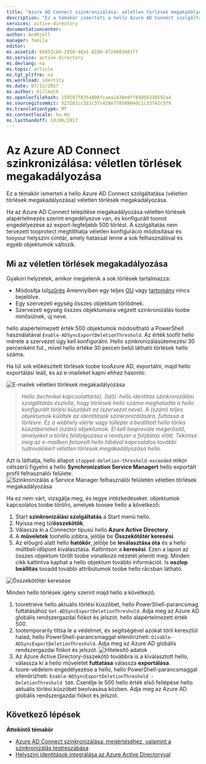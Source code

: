 ```yaml
---
title: "Azure AD Connect szinkronizálása: véletlen törlések megakadályozása |} Microsoft Docs"
description: "Ez a témakör ismerteti a hello Azure AD Connect szolgáltatása (véletlen törlések megakadályozása) véletlen törlések megakadályozása."
services: active-directory
documentationcenter: 
author: AndKjell
manager: femila
editor: 
ms.assetid: 6b852cb4-2850-40a1-8280-8724081601f7
ms.service: active-directory
ms.devlang: na
ms.topic: article
ms.tgt_pltfrm: na
ms.workload: identity
ms.date: 07/12/2017
ms.author: billmath
ms.openlocfilehash: 159597f8354806fcaea1430e0ff84956338592a4
ms.sourcegitcommit: 523283cc1b3c37c428e77850964dc1c33742c5f0
ms.translationtype: MT
ms.contentlocale: hu-HU
ms.lasthandoff: 10/06/2017
---
```

# <a name="azure-ad-connect-sync-prevent-accidental-deletes"></a>Az Azure AD Connect szinkronizálása: véletlen törlések megakadályozása
Ez a témakör ismerteti a hello Azure AD Connect szolgáltatása (véletlen törlések megakadályozása) véletlen törlések megakadályozása.

Ha az Azure AD Connect telepítése megakadályozása véletlen törlések alapértelmezés szerint engedélyezve van, és konfigurált toonot engedélyezése az export-legfeljebb 500 törlést. A szolgáltatás nem tervezett tooprotect megtilthatja véletlen konfiguráció módosításai és tooyour helyszíni címtár, amely hatással lenne a sok felhasználóval és egyéb objektumok változik.

## <a name="what-is-prevent-accidental-deletes"></a>Mi az véletlen törlések megakadályozása
Gyakori helyzetek, amikor megjelenik a sok törlések tartalmazza:

* Módosítja túl[szűrés](active-directory-aadconnectsync-configure-filtering.md) Amennyiben egy teljes [OU](active-directory-aadconnectsync-configure-filtering.md#organizational-unitbased-filtering) vagy [tartomány](active-directory-aadconnectsync-configure-filtering.md#domain-based-filtering) nincs bejelölve.
* Egy szervezeti egység összes objektum törlődnek.
* Szervezeti egység összes objektumaira végzett szinkronizálás toobe minősülnek, új neve.

hello alapértelmezett érték 500 objektumok módosítható a PowerShell használatával `Enable-ADSyncExportDeletionThreshold`. Az érték toofit hello mérete a szervezet úgy kell konfigurálni. Hello szinkronizálásütemezési 30 percenként fut., mivel hello értéke 30 percen belül látható törlések hello száma.

Ha túl sok előkészített törlések toobe tooAzure AD, exportálni, majd hello exportálási leáll, és az e-maileket kapni ehhez hasonló:

![E-mailek véletlen törlések megakadályozása](./media/active-directory-aadconnectsync-feature-prevent-accidental-deletes/email.png)

> *Hello (technikai kapcsolattartó). (Idő): hello identitás szinkronizálási szolgáltatás észlelte, hogy törlések hello száma meghaladta a hello konfigurált törlési küszöbét az (szervezet neve). A (szám) teljes objektumok küldtek az identitások szinkronizálására, futtassa a törlésre. Ez a webhely elérte vagy túllépte a beállított hello törlés küszöbértéket (szám) objektumok. El kell tooprovide megerősítő, amelyeket a törlés feldolgozása a rendszer a folytatás előtt. Tekintse meg az e-mailben felsorolt hello hibával kapcsolatos további tudnivalókért véletlen törlések megakadályozása hello.*
>
> 

Azt is láthatja, hello állapot `stopped-deletion-threshold-exceeded` mikor célszerű figyelni a hello **Synchronization Service Managert** hello exportált profil felhasználói felülete.
![Szinkronizálás a Service Manager felhasználói felületén véletlen törlések megakadályozása](./media/active-directory-aadconnectsync-feature-prevent-accidental-deletes/syncservicemanager.png)

Ha ez nem várt, vizsgálja meg, és tegye intézkedéseket. objektumok kapcsolatos toobe törölni, amelyek toosee hello a következő:

1. Start **szinkronizálási szolgáltatás** a Start menü hello.
2. Nyissa meg túl**összekötők**.
3. Válassza ki a Connector típusú hello **Azure Active Directory**.
4. A **műveletek** toohello jobbra, jelölje be **Összekötőtér keresési**.
5. Az előugró alatt hello **hatókör**, jelölje be **leválasztása óta** és a hello múltbeli időpont kiválasztása. Kattintson a **keresési**. Ezen a lapon az összes objektum törölt toobe vonatkozó nézetét jeleníti meg. Minden cikk kattintva kaphat a hello objektum további információt. Is **oszlop beállítás** tooadd további attribútumok toobe hello rácsban látható.

![Összekötőtér keresése](./media/active-directory-aadconnectsync-feature-prevent-accidental-deletes/searchcs.png)

Minden hello törlések igény szerint majd hello a következő:

1. tooretrieve hello aktuális törlési küszöbét, hello PowerShell-parancsmag futtatásához `Get-ADSyncExportDeletionThreshold`. Adja meg az Azure AD globális rendszergazdai fiókot és jelszót. hello alapértelmezett érték 500.
2. tootemporarily tiltsa le a védelmet, és segítségével azokat törli keresztül halad, hello PowerShell-parancsmaggal ellenőrizheti: `Disable-ADSyncExportDeletionThreshold`. Adja meg az Azure AD globális rendszergazdai fiókot és jelszót.
   ![Hitelesítő adatok](./media/active-directory-aadconnectsync-feature-prevent-accidental-deletes/credentials.png)
3. Az Azure Active Directory-összekötő továbbra is a kiválasztott hello, válassza ki a hello műveletet **futtatása** válassza **exportálása**.
4. toore-védelem engedélyezése a hello, hello PowerShell-parancsmaggal ellenőrizheti: `Enable-ADSyncExportDeletionThreshold -DeletionThreshold 500`. Cserélje le 500 hello érték első fellépése hello aktuális törlési küszöbét beolvasása közben. Adja meg az Azure AD globális rendszergazdai fiókot és jelszót.

## <a name="next-steps"></a>Következő lépések
**Áttekintő témakör**

* [Azure AD Connect szinkronizálása: megértéséhez, valamint a szinkronizálás testreszabása](active-directory-aadconnectsync-whatis.md)
* [Helyszíni identitások integrálása az Azure Active Directoryval](active-directory-aadconnect.md)
